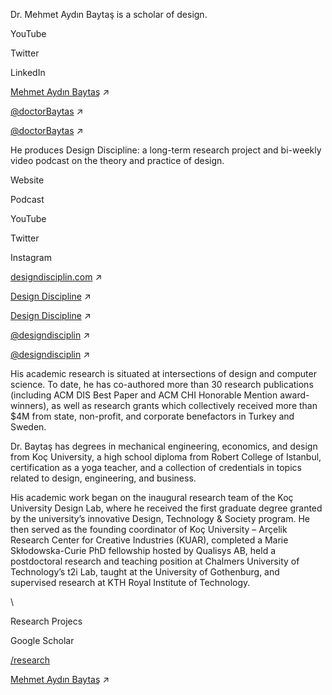 <!-- <div class="row mt-3"> -->
<!-- <div class="col-md-12" markdown="1"> -->

<!-- # Mehmet Aydın Baytaş -->

<!-- </div> -->
<!-- </div> --><!-- .row -->

<div class="row">
<div class="col-md-6" markdown="1">

<p class='leading' markdown='1'>
Dr. Mehmet Aydın Baytaş is a scholar of design.
</p>

</div><!-- col -->
</div><!-- .row -->


<div class="row">
<div class="col-6 col-sm-1" markdown="1">
  
YouTube

Twitter

LinkedIn

</div><!-- col -->
</div><!-- .row -->

<div class="row">
<div class="col-6 col-sm-1" markdown="1">
  
[Mehmet Aydın Baytaş](http://youtube.com/mbaytas)  ↗

[@doctorBaytas](http://twitter.com/doctorBaytas)  ↗

[@doctorBaytas](https://www.linkedin.com/in/doctorbaytas)  ↗

</div><!-- col -->
</div><!-- .row -->



<div class="row">
<div class="col-md-4" markdown="1">

He produces Design Discipline: a long-term research project and bi-weekly video podcast on the theory and practice of design.

</div><!-- col -->
</div><!-- .row -->


<div class="row">
<div class="col-6 col-sm-1" markdown="1">
  
Website

Podcast

YouTube

Twitter

Instagram

</div><!-- col -->
</div><!-- .row -->

<div class="row">
<div class="col-6 col-sm-1" markdown="1">
  
[designdisciplin.com](http://designdisciplin.com) ↗

[Design Discipline](http://podcast.designdisciplin.com)  ↗

[Design Discipline](https://www.youtube.com/channel/UCtXM3JdnERaNOiFKaHZJL_w)  ↗

[@designdisciplin](http://twitter.com/designdisciplin)  ↗

[@designdisciplin](http://instagram.com/designdisciplin.com)  ↗

</div><!-- col -->
</div><!-- .row -->



<div class="row">
<div class="col-md-4" markdown="1">

His academic research is situated at intersections of design and computer science. To date, he has co-authored more than 30 research publications (including ACM DIS Best Paper and ACM CHI Honorable Mention award-winners), as well as research grants which collectively received more than $4M from state, non-profit, and corporate benefactors in Turkey and Sweden. 

Dr. Baytaş has degrees in mechanical engineering, economics, and design from Koç University, a high school diploma from Robert College of Istanbul, certification as a yoga teacher, and a collection of credentials in topics related to design, engineering, and business.

His academic work began on the inaugural research team of the Koç University Design Lab, where he received the first graduate degree granted by the university’s innovative Design, Technology & Society program. He then served as the founding coordinator of Koç University – Arçelik Research Center for Creative Industries (KUAR), completed a Marie Skłodowska-Curie PhD fellowship hosted by Qualisys AB, held a postdoctoral research and teaching position at Chalmers University of Technology’s t2i Lab, taught at the University of Gothenburg, and supervised research at KTH Royal Institute of Technology.
  
</div><!-- col -->
</div><!-- row -->

\
<div class="row">
<div class="col-6 col-sm-1" markdown="1">

Research Projecs

Google Scholar

</div><!-- col -->
</div><!-- .row -->

<div class="row">
<div class="col-6 col-sm-1" markdown="1">

[/research](/research/)

[Mehmet Aydın Baytaş](https://scholar.google.com/citations?user=2ZPGfGYAAAAJ) ↗ 
 

</div><!-- col -->
</div><!-- .row -->

